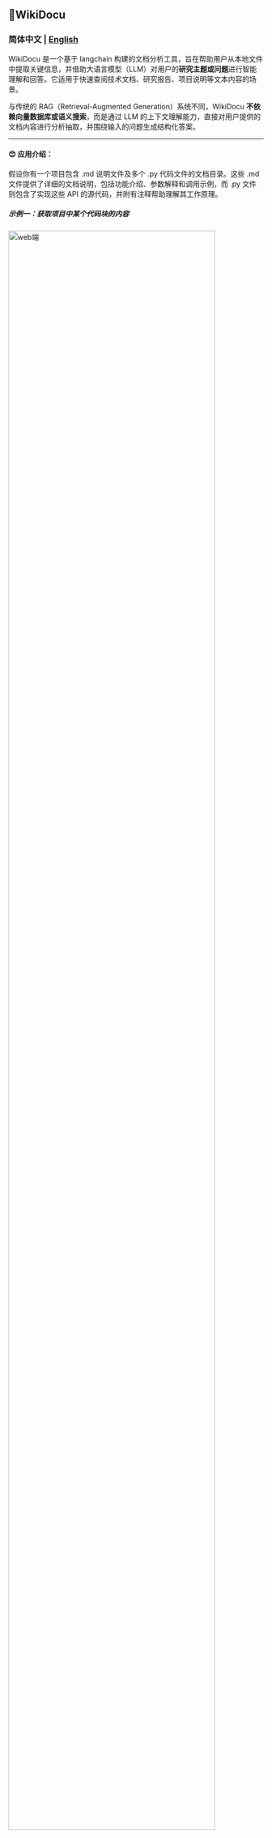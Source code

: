 
## 📌WikiDocu

### 简体中文 | [English](README.md)

WikiDocu 是一个基于 langchain 构建的文档分析工具，旨在帮助用户从本地文件中提取关键信息，并借助大语言模型（LLM）对用户的**研究主题或问题**进行智能理解和回答。它适用于快速查阅技术文档、研究报告、项目说明等文本内容的场景。

与传统的 RAG（Retrieval-Augmented Generation）系统不同，WikiDocu **不依赖向量数据库或语义搜索**，而是通过 LLM 的上下文理解能力，直接对用户提供的文档内容进行分析抽取，并围绕输入的问题生成结构化答案。

---

#### 😊 应用介绍：
假设你有一个项目包含 .md 说明文件及多个 .py 代码文件的文档目录。这些 .md 文件提供了详细的文档说明，包括功能介绍、参数解释和调用示例，而 .py 文件则包含了实现这些 API 的源代码，并附有注释帮助理解其工作原理。

##### 示例一：获取项目中某个代码块的内容

<img src="./imgs/demo0.png" title="文档问答" alt="web端" width="90%">

##### 示例二：分析项目的文件代码，总结一份githbu项目的README文档

<img src="./imgs/demo3-项目readme.png" title="文档问答" alt="web端" width="90%">

>##### 💬 使用传统 RAG 系统的工作流程：
1. **预处理阶段**：将所有文档转换为向量表示，并存储在向量数据库中。
2.  **查询阶段**：用户输入查询 **如何创建 Pydantic 模型实例**，系统根据查询生成向量，并在向量数据库中查找最相似的文档片段⚠️。
3. **结果呈现**：系统返回与查询最相关的几个文档片段，并可能结合 LLM 对这些片段进行进一步总结。

>##### ✅ 使用 WikiDocu 的工作流程：
1. **加载文档**：选择并加载技术文档目录下的所有 `.md`和`.py ` 文件。
2. **输入查询**：用户在 Web 界面输入 **如何创建 Pydantic 模型实例**。
3. **直接分析**：LLM 直接读取并理解整个文档内容，识别出与查询相关的信息段落 📝。
4. **生成答案**：LLM 根据上下文生成结构化的回答，如图：```根据提供的的文档内容，创建PydanticAgetn实例的方法如下： class PydanticAgetn():...。```

---

#### ✨ 优势
- **无需额外索引**：不需要预先构建向量数据库，节省了大量时间和资源。
- **简化部署流程**：减少了系统复杂性，使得部署更加简单快捷。
- **更自然的回答**：由于直接基于全文本理解，生成的回答往往更符合用户的实际需求。

主要特点包括：

- 📁 支持加载本地目录下的多种格式文档：目前仅支持`[".py", ".md", ".txt"]`
- 💬 用户输入研究主题后，LLM 直接分析相关文档并输出总结性回答
- 🧠 无需构建知识库索引或使用向量嵌入，部署简单、响应迅速
- 📝 支持 Markdown 格式渲染展示结果，便于阅读与二次使用

该工具适合用于轻量级文档问答、技术资料辅助阅读、个人知识整理等场景。

---

## 🧰 技术栈

WikiDocu 基于以下核心技术构建，确保系统的易用性和可扩展性：

| 技术/框架        | 用途说明 |
|------------------|----------|
| **Python 3.10+** | 主要开发语言，提供完整的类型支持和现代语法特性 |
| **Shiny for Python** | 构建交互式 Web 应用界面，实现用户输入与结果展示的可视化 |
| **Pydantic**     | 数据模型定义与校验，提升代码健壮性和可读性 |
| **Markdown**     | 可选：前端展示时解析 Markdown 格式内容，增强输出美观度 |
| **langchain**    | 支持集成大语言模型链式调用，简化 LLM 任务流程 |
| **LLM API（OpenAI / SiliconFlow / 自托管）** | 提供高性能的大语言模型推理服务，负责核心的内容理解与回答生成 |
| **asyncio**      | 异步编程支持，提升多文件处理和网络请求效率 |


---

### 🔎 为什么选择 LLM 驱动？

WikiDocu 的设计理念是充分利用大语言模型强大的上下文理解和泛化能力，避免引入复杂的检索和向量化流程。相比传统 RAG 架构，这种做法具有以下优势：

- ✅ **无需建立索引或向量数据库**，节省部署成本
- ✅ **更少的中间步骤**，降低系统复杂度
- ✅ **更自然地结合用户意图**，生成符合上下文的回答
- ⚠️ 缺点：受限于 LLM 上下文长度，一次分析的文档总量有限

非常适合**轻量级本地文档问答**、**快速原型验证**等场景。

---

## 📁 项目结构

```
wiki-docu/
├── src/
│   └── filecontentextract.py       # 核心逻辑：调用 LLM 提取文档内容
│   └── directorytreegenerator.py   # 目录树生成
│   └── models.py                   # 数据模型
│   └── prompts_zh.py               # 提示词
├── frontend/
│   └── utils.py                    # 前端辅助函数：生成报告、样式组件等
├── docs/                           # 默认扫描目录，存放复制的文档
├── app_wikidocu.py                 # app主程序入口
├── cli_wikidocu.py                 # 命令端程序入口
├── README.md                       # 当前文件
└── requirements.txt                # 依赖包列表
```

---

## 🚀 快速启动

### 1. 安装依赖

```bash
pip install -r requirements.txt
```

### 2. 设置环境变量

在运行前，请确保设置以下环境变量（或修改 `app.py` 中默认值）：

```bash
export MODEL_NAME="Qwen/Qwen2.5-7B-Instruct"
export OPENAI_BASE_URL="https://api.siliconflow.cn/v1"
export OPENAI_API_KEY="your_api_key_here"
```

---

### 3. 启动应用

***1、app启动*** 
```bash
python app_wikidocu.py
```

访问提示的地址（通常是 `http://127.0.0.1:8000`），即可使用 Web 界面。
<img src="./imgs/demo1.png" title="文档问答" alt="web端" width="70%">



***2、命令模式启动*** 
```bash
python cli_wikidocu.py
```
<img src="./imgs/demo_cli.png" title="文档问答" alt="命令行" width="70%">

---

## 🧪 功能说明

- **wikidocu**：主输出区，显示最终的分析报告。
- **检索结果**：详细输出区，展示原始提取的文档内容片段。
- **输入框**：可输入问题，后点击“检索”开始执行。

## 📦 主要依赖项

```txt
langchain_core==0.3.67
langgraph==0.5.0
pydantic==2.10.6
shiny==1.4.0 
```

---

## 🤝 贡献指南

欢迎提交 Issue 和 Pull Request！请遵循以下流程：

1. Fork 本仓库
2. 创建新分支 (`git checkout -b feature/new-feature`)
3. 提交更改 (`git commit -m 'Add some feature'`)
4. Push 到分支 (`git push origin feature/new-feature`)
5. 创建 Pull Request

## 📜 License

MIT License - 见 [LICENSE](LICENSE) 文件。
